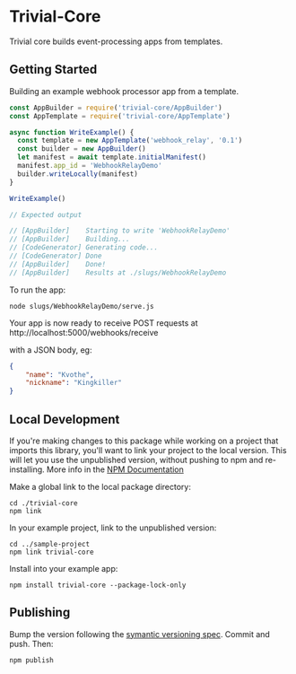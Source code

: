
# Trivial-Core
Trivial core builds event-processing apps from templates.

## Getting Started

Building an example webhook processor app from a template.
```javascript
const AppBuilder = require('trivial-core/AppBuilder')
const AppTemplate = require('trivial-core/AppTemplate')

async function WriteExample() {
  const template = new AppTemplate('webhook_relay', '0.1')
  const builder = new AppBuilder()
  let manifest = await template.initialManifest()
  manifest.app_id = 'WebhookRelayDemo'
  builder.writeLocally(manifest)
}

WriteExample()

// Expected output

// [AppBuilder]    Starting to write 'WebhookRelayDemo'
// [AppBuilder]    Building...
// [CodeGenerator] Generating code...
// [CodeGenerator] Done
// [AppBuilder]    Done!
// [AppBuilder]    Results at ./slugs/WebhookRelayDemo

````

To run the app:
```shell
node slugs/WebhookRelayDemo/serve.js
```

Your app is now ready to receive POST requests at http://localhost:5000/webhooks/receive

with a JSON body, eg:
```json
{
    "name": "Kvothe",
    "nickname": "Kingkiller"
}
```

## Local Development
If you're making changes to this package while working on a project that imports this library, you'll want to link your project to the local version. This will let you use the unpublished version, without pushing to npm and re-installing. More info in the [NPM Documentation](https://docs.npmjs.com/cli/v8/commands/npm-link)

Make a global link to the local package directory:
```shell
cd ./trivial-core
npm link
```

In your example project, link to the unpublished version:
```shell
cd ../sample-project
npm link trivial-core
```

Install into your example app:
```shell
npm install trivial-core --package-lock-only
```

## Publishing
Bump the version following the [symantic versioning spec](https://docs.npmjs.com/about-semantic-versioning). Commit and push. Then:

```shell
npm publish
```
